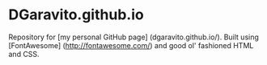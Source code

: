 # DGaravito.github.io
Repository for [my personal GitHub page] (dgaravito.github.io/).
Built using [FontAwesome] (http://fontawesome.com/) and good ol' fashioned HTML and CSS.
